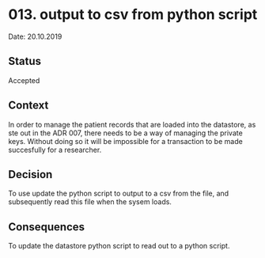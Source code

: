 # 013. output to csv from python script 

Date: 20.10.2019

## Status

Accepted

## Context

In order to manage the patient records that are loaded into the datastore, as ste out in the ADR 007, there needs to be a way of managing the private keys. Without doing so it will be impossible for a transaction to be made succesfully for a researcher.

## Decision

To use update the python script to output to a csv from the file, and subsequently read this file when the sysem loads. 

## Consequences

To update the datastore python script to read out to a python script.